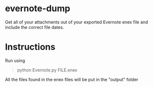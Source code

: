 # evernote-dump

Get all of your attachments out of your exported Evernote enex file and include the correct file dates.

# Instructions

Run using

> python Evernote.py FILE.enex

All the files found in the enex files will be put in the "output" folder
